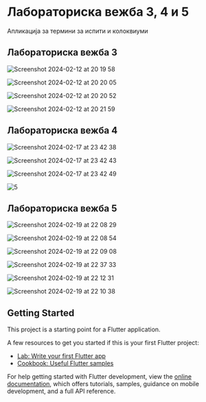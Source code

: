 # Лабораториска вежба 3, 4 и 5

Апликација за термини за испити и колоквиуми

## Лабораториска вежба 3

![Screenshot 2024-02-12 at 20 19 58](https://github.com/SaniRadanlieva/MobilniInformaciskiSistemi2023/assets/86978339/e73615a2-2ba8-4b53-9466-6dd2b018d1e2)

![Screenshot 2024-02-12 at 20 20 05](https://github.com/SaniRadanlieva/MobilniInformaciskiSistemi2023/assets/86978339/177ab455-6996-436e-a4c2-efaba4967245)

![Screenshot 2024-02-12 at 20 20 52](https://github.com/SaniRadanlieva/MobilniInformaciskiSistemi2023/assets/86978339/3b98392d-07fa-47b0-bb45-8931689d37d7)

![Screenshot 2024-02-12 at 20 21 59](https://github.com/SaniRadanlieva/MobilniInformaciskiSistemi2023/assets/86978339/eede73a7-acc9-40b1-a259-3a8a259b31c1)

## Лабораториска вежба 4

![Screenshot 2024-02-17 at 23 42 38](https://github.com/SaniRadanlieva/MobilniInformaciskiSistemi2023/assets/86978339/32f2dc86-4295-40cf-a04b-9698931e1144)

![Screenshot 2024-02-17 at 23 42 43](https://github.com/SaniRadanlieva/MobilniInformaciskiSistemi2023/assets/86978339/e5c96840-31fa-4ba0-93a5-be06148af199)

![Screenshot 2024-02-17 at 23 42 49](https://github.com/SaniRadanlieva/MobilniInformaciskiSistemi2023/assets/86978339/06e8aeec-83d3-4832-8def-1b86556e0f0b)

![5](https://github.com/SaniRadanlieva/MobilniInformaciskiSistemi2023/assets/86978339/a571aa15-28c9-43b2-9857-19be2c3d9101)

## Лабораториска вежба 5

![Screenshot 2024-02-19 at 22 08 29](https://github.com/SaniRadanlieva/MobilniInformaciskiSistemi2023/assets/86978339/c88daeab-a5b1-47f3-b6b1-5d341c70d575)

![Screenshot 2024-02-19 at 22 08 54](https://github.com/SaniRadanlieva/MobilniInformaciskiSistemi2023/assets/86978339/55f2bf1f-3f48-4e46-ab0e-527cf6ce4482)

![Screenshot 2024-02-19 at 22 09 08](https://github.com/SaniRadanlieva/MobilniInformaciskiSistemi2023/assets/86978339/eb8bb2bc-4417-4dcb-9bee-effa8fdc2cfd)

![Screenshot 2024-02-19 at 22 37 33](https://github.com/SaniRadanlieva/MobilniInformaciskiSistemi2023/assets/86978339/5b460a3e-ee55-4819-a291-90fcce2cb1c1)

![Screenshot 2024-02-19 at 22 12 31](https://github.com/SaniRadanlieva/MobilniInformaciskiSistemi2023/assets/86978339/be31c485-f66f-48d5-a24b-a763cd491e17)

![Screenshot 2024-02-19 at 22 10 38](https://github.com/SaniRadanlieva/MobilniInformaciskiSistemi2023/assets/86978339/a8d8a0d3-2adb-4f3f-98a3-d9c1576a6663)






## Getting Started

This project is a starting point for a Flutter application.

A few resources to get you started if this is your first Flutter project:

- [Lab: Write your first Flutter app](https://docs.flutter.dev/get-started/codelab)
- [Cookbook: Useful Flutter samples](https://docs.flutter.dev/cookbook)

For help getting started with Flutter development, view the
[online documentation](https://docs.flutter.dev/), which offers tutorials,
samples, guidance on mobile development, and a full API reference.
